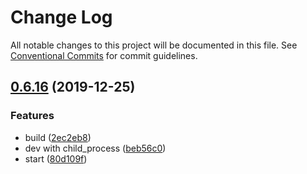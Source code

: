 # Change Log

All notable changes to this project will be documented in this file.
See [Conventional Commits](https://conventionalcommits.org) for commit guidelines.

## [0.6.16](https://github.com/ez-fe/ez/compare/v0.6.15...v0.6.16) (2019-12-25)


### Features

* build ([2ec2eb8](https://github.com/ez-fe/ez/commit/2ec2eb8f5124e825c5d3c5e1bbcb3177d37c518a))
* dev with child_process ([beb56c0](https://github.com/ez-fe/ez/commit/beb56c08c658bfd6d12515684b7ef522c0d0913e))
* start ([80d109f](https://github.com/ez-fe/ez/commit/80d109f7595a40f5597d88e81d0fd9718c9e98ff))
